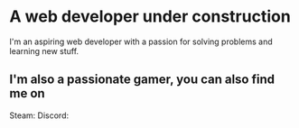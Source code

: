 <h1>A web developer under construction</h1>
I'm an aspiring web developer with a passion for solving problems and learning new stuff. 

<h2>I'm also a passionate gamer, you can also find me on </h2>
Steam:
Discord:
